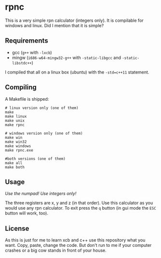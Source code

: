 # rpnc

This is a very simple rpn calculator (integers only).
It is compilable for windows and linux.
Did I mention that it is simple?

## Requirements

- gcc (`g++` with `-lxcb`)
- mingw (`i686-w64-mingw32-g++` with `-static-libgcc` and `-static-libstdc++`)

I compiled that all on a linux box (ubuntu) with the `-std=c++11` statement.

## Compiling

A Makefile is shipped:

	# linux version only (one of them)
	make
	make linux
	make unix
	make rpnc
	
	# windows version only (one of them)
	make win
	make win32
	make windows
	make rpnc.exe
	
	#both versions (one of them)
	make all
	make both

## Usage

_Use the numpad!_
_Use integers only!_

The three registers are x, y and z (in that order). Use this calculator as you would use any rpn calculator. To exit press the `q` button (in gui mode the `ESC` button will work, too).

## License

As this is just for me to learn xcb and c++ use this repository what you want. Copy, paste, change the code. But don't run to me if your computer crashes or a big cow stands in front of your house.
